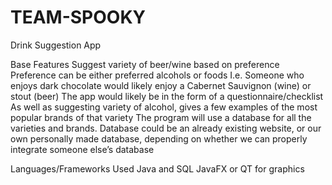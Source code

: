 # TEAM-SPOOKY

Drink Suggestion App

Base Features
Suggest variety of beer/wine based on preference
Preference can be either preferred alcohols or foods
I.e. Someone who enjoys dark chocolate would likely enjoy a Cabernet Sauvignon (wine) or stout (beer)
The app would likely be in the form of a questionnaire/checklist
As well as suggesting variety of alcohol, gives a few examples of the most popular brands of that variety
The program will use a database for all the varieties and brands.
Database could be an already existing website, or our own personally made database, depending on whether we can properly integrate someone else’s database


Languages/Frameworks Used
Java and SQL
JavaFX or QT for graphics 
